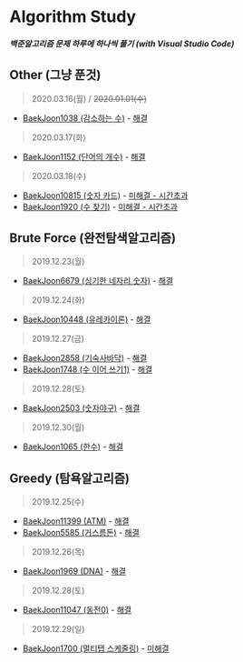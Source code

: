 # Algorithm Study 
##### 백준알고리즘 문제 하루에 하나씩 풀기 (with Visual Studio Code)


Other (그냥 푼것)
--------------------------------------------
> 2020.03.16(월) / ~~2020.01.01(수)~~
- [BaekJoon1038 (감소하는 수)](https://www.acmicpc.net/problem/1038)  - [해결](Pass/Baekjoon1038.cpp) </br>

> 2020.03.17(화)
- [BaekJoon1152 (단어의 개수)](https://www.acmicpc.net/problem/1152) - [해결](Pass/Baekjoon1152.cpp) <br>


> 2020.03.18(수)
- [BaekJoon10815 (숫자 카드)](https://www.acmicpc.net/problem/10815) - [미해결 - 시간초과](Baekjoon10815.cpp) <br>
- [BaekJoon1920 (수 찾기)](https://www.acmicpc.net/problem/1920) - [미해결 - 시간초과](Baekjoon1920.cpp) <br>

Brute Force (완전탐색알고리즘)
--------------------------------------------
> 2019.12.23(월) 
- [BaekJoon6679 (싱기한 네자리 숫자)](https://www.acmicpc.net/problem/6679) - [해결](BruteForce/Baekjoon6679.cpp)

> 2019.12.24(화)
- [BaekJoon10448 (유레카이론)](https://www.acmicpc.net/problem/10448) - [해결](BruteForce/Baekjoon10448.cpp) 

> 2019.12.27(금)
- [BaekJoon2858 (기숙사바닥)](https://www.acmicpc.net/problem/2858)  - [해결](BruteForce/Baekjoon2858.cpp) </br>
- [BaekJoon1748 (수 이어 쓰기1)](https://www.acmicpc.net/problem/1748)  - [해결](BruteForce/Baekjoon1748.cpp) </br>

> 2019.12.28(토)
- [BaekJoon2503 (숫자야구)](https://www.acmicpc.net/problem/2503)  - [해결](BruteForce/Baekjoon2503.cpp) </br>

> 2019.12.30(월)
- [BaekJoon1065 (한수)](https://www.acmicpc.net/problem/1065)  - [해결](BruteForce/Baekjoon1065.cpp) </br>


Greedy (탐욕알고리즘)
--------------------------------------------
> 2019.12.25(수)
- [BaekJoon11399 (ATM)](https://www.acmicpc.net/problem/11399) - [해결](Greedy/Baekjoon11399.cpp) </br>
- [BaekJoon5585 (거스름돈)](https://www.acmicpc.net/problem/5585) - [해결](Greedy/Baekjoon5585.cpp) </br>

> 2019.12.26(목)
- [BaekJoon1969 (DNA)](https://www.acmicpc.net/problem/1969) - [해결](Greedy/Baekjoon1969.cpp) </br>

> 2019.12.28(토)
- [BaekJoon11047 (동전0)](https://www.acmicpc.net/problem/11047) - [해결](Greedy/Baekjoon1969.cpp) </br>

> 2019.12.29(일)
- [BaekJoon1700 (멀티탭 스케줄링)](https://www.acmicpc.net/problem/1700) - [미해결](Baekjoon1700.cpp) </br>
